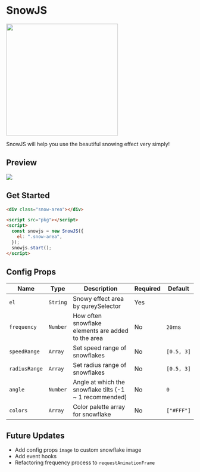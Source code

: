 # SnowJS

<img src="https://raw.githubusercontent.com/Neulhan/snowjs/master/example/logo.svg" width="300"/>

SnowJS will help you use the beautiful snowing effect very simply!

## Preview

<img src="https://raw.githubusercontent.com/Neulhan/snowjs/master/example/preview.png" />

## Get Started

```html
<div class="snow-area"></div>

<script src="pkg"></script>
<script>
  const snowjs = new SnowJS({
    el: ".snow-area",
  });
  snowjs.start();
</script>
```

## Config Props

| Name          | Type     | Description                                             | Required | Default    |
| ------------- | -------- | ------------------------------------------------------- | -------- | ---------- |
| `el`          | `String` | Snowy effect area by qureySelector                      | Yes      |            |
| `frequency`   | `Number` | How often snowflake elements are added to the area      | No       | `20`ms     |
| `speedRange`  | `Array`  | Set speed range of snowflakes                           | No       | `[0.5, 3]` |
| `radiusRange` | `Array`  | Set radius range of snowflakes                          | No       | `[0.5, 3]` |
| `angle`       | `Number` | Angle at which the snowflake tilts (-1 ~ 1 recommended) | No       | `0`        |
| `colors`      | `Array`  | Color palette array for snowflake                       | No       | `["#FFF"]` |

## Future Updates

- Add config props `image` to custom snowflake image
- Add event hooks
- Refactoring frequency process to `requestAnimationFrame`

